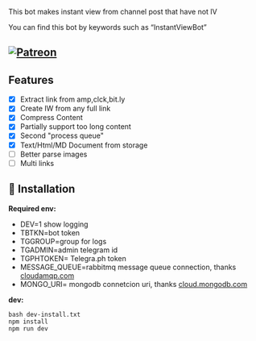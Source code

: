 This bot makes instant view from channel post that have not IV

You can find this bot by keywords such as “InstantViewBot”
## [![Patreon](https://c5.patreon.com/external/logo/become_a_patron_button.png)](https://www.patreon.com/bePatron?u=26037444)
## Features

- [x] Extract link from amp,clck,bit.ly
- [x] Create IW from any full link
- [x] Compress Content
- [x] Partially support too long content
- [x] Second "process queue"
- [x] Text/Html/MD Document from storage
- [ ] Better parse images
- [ ] Multi links

## 🔨 Installation
**Required env:**
- DEV=1 show logging
- TBTKN=bot token
- TGGROUP=group for logs
- TGADMIN=admin telegram id
- TGPHTOKEN= Telegra.ph token
- MESSAGE_QUEUE=rabbitmq message queue connection, thanks [cloudamqp.com](https://cloudamqp.com)
- MONGO_URI= mongodb connetcion uri, thanks [cloud.mongodb.com](https://cloud.mongodb.com) 

**dev:**

```
bash dev-install.txt
npm install
npm run dev
```

